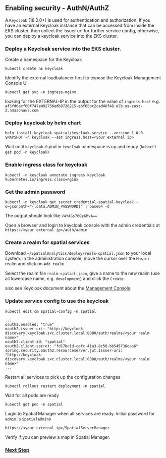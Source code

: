 ## Enabling security - AuthN/AuthZ

A `Keycloak` (18.0.0+) is used for authentication and authorization. If you have an external Keycloak instance that can be accessed from inside the EKS cluster, then collect the issuer url for further service config, otherwise, you can deploy a keycloak service into the EKS cluster.


### Deploy a Keycloak service into the EKS cluster.

Create a namespace for the Keycloak
```
kubectl create ns keycloak
```

Identify the external loadbalancer host to expose the Keycloak Management Console UI
```
kubectl get svc -n ingress-nginx
```

looking for the EXTERNAL-IP in the output for the value of `ingress.host`
e.g. `af5fd6acf60f747e492756edb9726215-e6f65bc2cad48f48.elb.us-east-2.amazonaws.com`

### Deploy keycloak by helm chart
```
helm install keycloak spatial/keycloak-service --version 1.0.0-SNAPSHOT -n keycloak --set ingress.host=<your external ip>
```
Wait until `keycloak-0` pod in `keycloak` namespace is up and ready (`kubectl get pod -n keycloak`)


### Enable ingress class for keycloak
```
kubectl -n keycloak annotate ingress keycloak kubernetes.io/ingress.class=nginx
```


### Get the admin password
```
kubectl -n keycloak get secret credential-spatial-keycloak -o=jsonpath="{.data.ADMIN_PASSWORD}" | base64 -d
```
The output should look like `V4YAGs76OzGMvA==`
    
Open a browser and login to keycloak console with the admin credentials at
`https://<your external ip>/auth/admin`


### Create a realm for spatial services

Download `~/SpatialAnalytics/deploy/realm-spatial.json` to your local system.
In the administration console, move the cursor over the `Master` realm and click on `Add realm`

Select the realm file `realm-spatial.json`, give a name to the new realm (use all lowercase name, e.g. `development`) and click the `Create`.

also see Keycloak document about the [Management Console](https://www.keycloak.org/docs/latest/server_admin/)


### Update service config to use the keycloak
```
kubectl edit cm spatial-config -n spatial
```

```
...
oauth2.enabled: "true"
oauth2.issuer-uri: "http://keycloak-discovery.keycloak.svc.cluster.local:8080/auth/realms/<your realm name>"
oauth2.client-id: "spatial"
oauth2.client-secret: "fd17bc1d-cefc-41a3-8c50-bb545736caa6"
spring.security.oauth2.resourceserver.jwt.issuer-uri: "http://keycloak-discovery.keycloak.svc.cluster.local:8080/auth/realms/<your realm name>"
...
```

Restart all services to pick up the configuration changes
```
kubectl rollout restart deployment -n spatial
```
Wait for all pods are ready
```
kubectl get pod -n spatial
```

Login to Spatial Manager when all services are ready. Initial password for `admin` is `Spatialadmin0`

`https://<your external ip>/SpatialServerManager`

Verify if you can preview a map in Spatial Manager.

### [Next Step](../spatial-utilities.md)